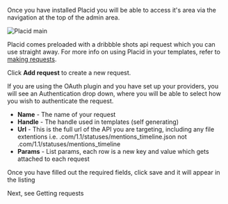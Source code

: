 Once you have installed Placid you will be able to access it's area via the navigation at the top of the admin area.

![Placid main](http://alecritson.co.uk/images/content/projects/placid-requests-1.jpg)

Placid comes preloaded with a dribbble shots api request which you can use straight away. For more info on using Placid in your templates, refer to [making requests](templating/making-requests).

Click **Add request** to create a new request.

If you are using the OAuth plugin and you have set up your providers, you will see an Authentication drop down, where you will be able to select how you wish to authenticate the request.

- **Name** - The name of your request
- **Handle** - The handle used in templates (self generating)
- **Url** - This is the full url of the API you are targeting, including any file extentions i.e. .com/1.1/statuses/mentions_timeline.json not .com/1.1/statuses/mentions_timeline
- **Params** - List params, each row is a new key and value which gets attached to each request

Once you have filled out the required fields, click save and it will appear in the listing

Next, see Getting requests